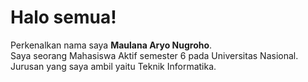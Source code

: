 # Halo semua!

Perkenalkan nama saya **Maulana Aryo Nugroho**.\
Saya seorang Mahasiswa Aktif semester 6 pada Universitas Nasional.\
Jurusan yang saya ambil yaitu Teknik Informatika.
